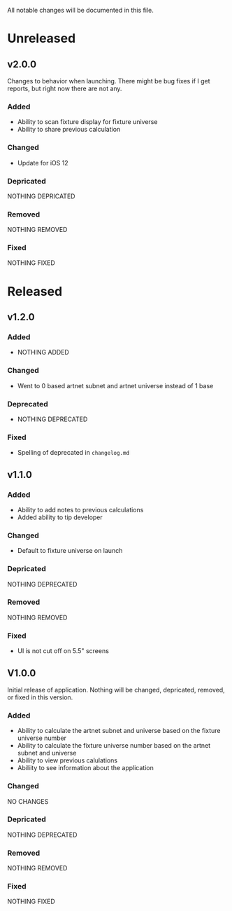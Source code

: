 All notable changes will be documented in this file.

# Unreleased

## v2.0.0

Changes to behavior when launching. There might be bug fixes if I get reports, but right now there are not any.

### Added

- Ability to scan fixture display for fixture universe
- Ability to share previous calculation

### Changed

- Update for iOS 12

### Depricated

NOTHING DEPRICATED

### Removed

NOTHING REMOVED

### Fixed

NOTHING FIXED

# Released

## v1.2.0

### Added

- NOTHING ADDED

### Changed

- Went to 0 based artnet subnet and artnet universe instead of 1 base

### Deprecated

- NOTHING DEPRECATED

### Fixed

- Spelling of deprecated in `changelog.md`


## v1.1.0

### Added

- Ability to add notes to previous calculations
- Added ability to tip developer

### Changed

- Default to fixture universe on launch

### Depricated

NOTHING DEPRECATED

### Removed

NOTHING REMOVED

### Fixed

- UI is not cut off on 5.5" screens

## V1.0.0

Initial release of application. Nothing will be changed, depricated, removed, or fixed in this version.

### Added

- Ability to calculate the artnet subnet and universe based on the fixture universe number
- Ability to calculate the fixture universe number based on the artnet subnet and universe
- Ability to view previous calulations
- Abiliity to see information about the application

### Changed

NO CHANGES

### Depricated

NOTHING DEPRECATED

### Removed

NOTHING REMOVED

### Fixed

NOTHING FIXED
